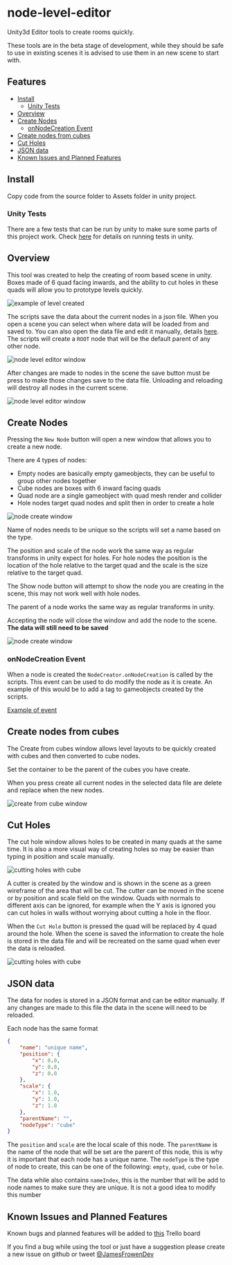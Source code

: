# node-level-editor

Unity3d Editor tools to create rooms quickly. 

These tools are in the beta stage of development, while they should be safe to use in existing scenes it is advised to use them in an new scene to start with.


## Features

* [Install](#install)
    * [Unity Tests](#test)
* [Overview](#overview)
* [Create Nodes](#create)
    * [onNodeCreation Event](#create_event)
* [Create nodes from cubes](#create_cubes)
* [Cut Holes](#holes)
* [JSON data](#json_data)
* [Known Issues and Planned Features](#known_issues)


## Install <a name="install"></a>

Copy code from the source folder to Assets folder in unity project.


### Unity Tests <a name="test"></a>

There are a few tests that can be run by unity to make sure some parts of this project work. Check [here](https://docs.unity3d.com/Manual/testing-editortestsrunner.html) for details on running tests in unity.


## Overview <a name="overview"></a>

This tool was created to help the creating of room based scene in unity. Boxes made of 6 quad facing inwards, and the ability to cut holes in these quads will allow you to prototype levels quickly. 

![example of level created](https://pbs.twimg.com/media/DTZ3_ZjXkAAwMoZ.jpg)

The scripts save the data about the current nodes in a json file. When you open a scene you can select when where data will be loaded from and saved to. You can also open the data file and edit it manually, details [here](#json_data). The scripts will create a `ROOT` node that will be the default parent of any other node. 

![node level editor window](./docs/node-level-editor-window.jpg)

After changes are made to nodes in the scene the save button must be press to make those changes save to the data file. Unloading and reloading will destroy all nodes in the current scene.

![node level editor window](./docs/node-level-editor-window-loaded.jpg)


## Create Nodes <a name="create"></a>

Pressing the `New Node` button will open a new window that allows you to create a new node.

There are 4 types of nodes:
* Empty nodes are basically empty gameobjects, they can be useful to group other nodes together
* Cube nodes are boxes with 6 inward facing quads
* Quad node are a single gameobject with quad mesh render and collider
* Hole nodes target quad nodes and split then in order to create a hole

![node create window](./docs/node-create-window-types.jpg)

Name of nodes needs to be unique so the scripts will set a name based on the type.

The position and scale of the node work the same way as regular transforms in unity expect for holes. For hole nodes the position is the location of the hole relative to the target quad and the scale is the size relative to the target quad.

The Show node button will attempt to show the node you are creating in the scene, this may not work well with hole nodes.

The parent of a node works the same way as regular transforms in unity.

Accepting the node will close the window and add the node to the scene. **The data will still need to be saved**

![node create window](./docs/node-create-window.jpg)


### onNodeCreation Event <a name="create_event"></a>

When a node is created the `NodeCreator.onNodeCreation` is called by the scripts. This event can be used to do modify the node as it is create. An example of this would be to add a tag to gameobjects created by the scripts.

[Example of event](https://github.com/James-Frowen/node-level-editor/blob/master/EventExamples/NodeLevelEditorEvents.cs)


## Create nodes from cubes <a name="create_cubes"></a>

The Create from cubes window allows level layouts to be quickly created with cubes and then converted to cube nodes.

Set the container to be the parent of the cubes you have create.

When you press create all current nodes in the selected data file are delete and replace when the new nodes.

![create from cube window](create-from-cube-window.jpg)


## Cut Holes <a name="holes"></a>

The cut hole window allows holes to be created in many quads at the same time. It is also a more visual way of creating holes so may be easier than typing in position and scale manually.

![cutting holes with cube](./docs/cutting-holes.gif)

A cutter is created by the window and is shown in the scene as a green wireframe of the area that will be cut. The cutter can be moved in the scene or by position and scale field on the window. Quads with normals to different axis can be ignored, for example when the Y axis is ignored you can cut holes in walls without worrying about cutting a hole in the floor.

When the `Cut Hole` button is pressed the quad will be replaced by 4 quad around the hole. When the scene is saved the information to create the hole is stored in the data file and will be recreated on the same quad when ever the data is reloaded.

![cutting holes with cube](./docs/hole-cutter-window.jpg)


## JSON data <a name="json_data"></a>

The data for nodes is stored in a JSON format and can be editor manually. If any changes are made to this file the data in the scene will need to be reloaded.

Each node has the same format
```json
{
    "name": "unique name",
    "position": {
        "x": 0.0,
        "y": 0.0,
        "z": 0.0
    },
    "scale": {
        "x": 1.0,
        "y": 1.0,
        "z": 1.0
    },
    "parentName": "",
    "nodeType": "cube"
}
```

The `position` and `scale` are the local scale of this node. The `parentName` is the name of the node that will be set are the parent of this node, this is why it is important that each node has a unique name. The `nodeType` is the type of node to create, this can be one of the following: `empty`, `quad`, `cube` or `hole`.

The data while also contains `nameIndex`, this is the number that will be add to node names to make sure they are unique. It is not a good idea to modify this number


## Known Issues and Planned Features <a name="known_issues"></a>

Known bugs and planned features will be added to [this](https://trello.com/b/juzrW6Ba/node-level-editor) Trello board

If you find a bug while using the tool or just have a suggestion please create a new issue on github or tweet [@JamesFrowenDev](https://twitter.com/JamesFrowenDev) 

